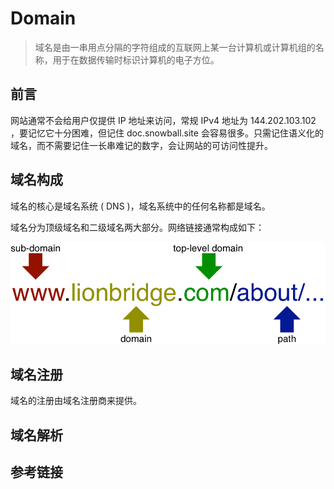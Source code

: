 # Domain

> 域名是由一串用点分隔的字符组成的互联网上某一台计算机或计算机组的名称，用于在数据传输时标识计算机的电子方位。

## 前言

网站通常不会给用户仅提供 IP 地址来访问，常规 IPv4 地址为 144.202.103.102 ，要记忆它十分困难，但记住 doc.snowball.site 会容易很多。只需记住语义化的域名，而不需要记住一长串难记的数字，会让网站的可访问性提升。

## 域名构成

域名的核心是域名系统 ( DNS )，域名系统中的任何名称都是域名。

域名分为顶级域名和二级域名两大部分。网络链接通常构成如下：

![](./img/domain_1.png)

## 域名注册

域名的注册由域名注册商来提供。

## 域名解析

## 参考链接
 